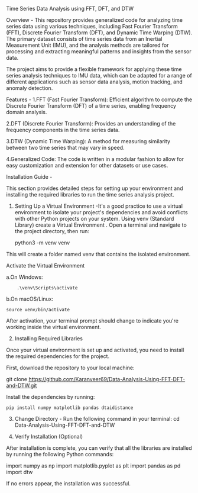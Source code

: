 Time Series Data Analysis using FFT, DFT, and DTW

Overview -
This repository provides generalized code for analyzing time series data using various techniques, including Fast Fourier Transform (FFT), Discrete Fourier Transform (DFT), and Dynamic Time Warping (DTW). The primary dataset consists of time series data from an Inertial Measurement Unit (IMU), and the analysis methods are tailored for processing and extracting meaningful patterns and insights from the sensor data.

The project aims to provide a flexible framework for applying these time series analysis techniques to IMU data, which can be adapted for a range of different applications such as sensor data analysis, motion tracking, and anomaly detection.


Features -
1.FFT (Fast Fourier Transform): Efficient algorithm to compute the Discrete Fourier Transform (DFT) of a time series, enabling frequency domain analysis.

2.DFT (Discrete Fourier Transform): Provides an understanding of the frequency components in the time series data.

3.DTW (Dynamic Time Warping): A method for measuring similarity between two time series that may vary in speed.

4.Generalized Code: The code is written in a modular fashion to allow for easy customization and extension for other datasets or use cases.


Installation Guide -

This section provides detailed steps for setting up your environment and installing the required libraries to run the time series analysis project.
1. Setting Up a Virtual Environment -It's a good practice to use a virtual environment to isolate your project's dependencies and avoid conflicts with other Python projects on your system. Using venv (Standard Library) create a Virtual Environment . Open a terminal and navigate to the project directory, then run:

   python3 -m venv venv

This will create a folder named venv that contains the isolated environment.

Activate the Virtual Environment

a.On Windows:

        .\venv\Scripts\activate

b.On macOS/Linux:

    source venv/bin/activate

After activation, your terminal prompt should change to indicate you're working inside the virtual environment.



2. Installing Required Libraries

Once your virtual environment is set up and activated, you need to install the required dependencies for the project.

First, download the repository to your local machine:

   git clone https://github.com/Karanveer69/Data-Analysis-Using-FFT-DFT-and-DTW.git

Install the dependencies by running:

    pip install numpy matplotlib pandas dtaidistance


3. Change Directory - Run the following command in your terminal:
    cd Data-Analysis-Using-FFT-DFT-and-DTW


4. Verify Installation (Optional)

After installation is complete, you can verify that all the libraries are installed by running the following Python commands:

   import numpy as np
   import matplotlib.pyplot as plt
   import pandas as pd
   import dtw

If no errors appear, the installation was successful. 

